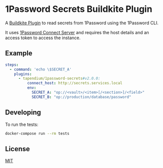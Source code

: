 # 1Password Secrets Buildkite Plugin

A [Buildkite Plugin](https://buildkite.com/docs/agent/v3/plugins) to read secrets from 1Password using the 1Password CLI. 

It uses [1Password Connect Server](https://developer.1password.com/docs/ci-cd/) and requires the host details and an access token to access the instance.

## Example

```yml
steps:
  - command: 'echo \$SECRET_A'
    plugins:
      - tapendium/1password-secrets#v2.0.0:
          connect_host: http://secrets.services.local
          env:
            SECRET_A: "op://<vault>/<item>[/<section>]/<field>"
            SECRET_B: "op://production/database/password"
```

## Developing

To run the tests:

```bash
docker-compose run --rm tests
```

## License

[MIT](https://opensource.org/licenses/MIT)
